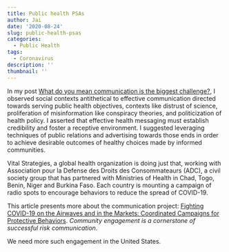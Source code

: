 ```yaml
---
title: Public health PSAs
author: Jai
date: '2020-08-24'
slug: public-health-psas
categories:
  - Public Health
tags:
  - Coronavirus
description: ''
thumbnail: ''
---
```


In my post [What do you mean communication is the biggest challenge?](https://datascience.jeffryes.net/post/what-do-you-mean-communication-is-the-biggest-challenge/), I observed social contexts antithetical to effective communication directed towards serving public health objectives, contexts like distrust of science, proliferation of misinformation like conspiracy theories, and politicization of health policy. I asserted that effective health messaging must establish credibility and foster a receptive environment. I suggested leveraging techniques of public relations and advertising towards those ends in order to achieve desirable outcomes of healthy choices made by informed communities.

Vital Strategies, a global health organization is doing just that, working with Association pour la Defense des Droits des Consommateaurs (ADC), a civil society group that has partnered with Ministries of Health in Chad, Togo, Benin, Niger and Burkina Faso. Each country is mounting a campaign of radio spots to encourage behaviors to reduce the spread of COVID-19.

This article presents more about the communication project: [Fighting COVID-19 on the Airwaves and in the Markets: Coordinated Campaigns for Protective Behaviors](https://preventepidemics.org/stories/fighting-covid-19-on-the-airwaves-and-in-the-markets-coordinated-campaigns-for-protective-behaviors/). *Community engagement is a cornerstone of successful risk communication*.

We need more such engagement in the United States.